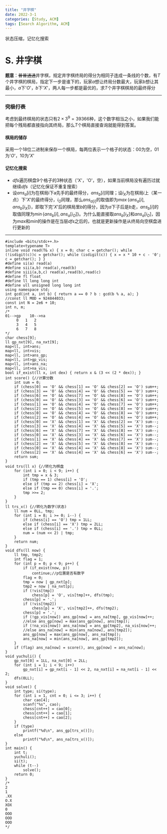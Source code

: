```yaml
---
title: "井字棋"
date: 2022-3-1
categories: [Study, ACM]
tags: [Search Algorithm, ACM]
---
```


状态压缩，记忆化搜索

<!-- more -->

# S. 井字棋 

**题意**：~~普普通通~~井字棋，规定井字棋终局的得分为相同子连成一条线的个数，有$T$个井字棋的棋局，指定下一步是谁下的，玩家$a$想让终局分数最大，玩家$b$想让其最小，$a$下'$O$'，$b$下'$X$'，两人每一步都是最优的，求$T$个井字棋棋局的最终得分

***

### ~~究极打表~~

考虑到最终棋局的状态只有$2×3^9=39366$种，这个数字相当之小，如果我们能把每个残局都直接指向其终局，那么$T$个棋局直接查询就能得到答案。

#### 棋局的储存

采用一个18位二进制来保存一个棋局，每两位表示一个格子的状态：00为空，01为'$O$'，10为'$X$'

#### 记忆化搜索

* $dfs$遍历棋盘9个格子的3种状态（'X'，'O'，空），如果当前棋局没有遍历过就继续$dfs$（记忆化保证不重复搜索）
* 设$ans_a[i]$为在棋局i下a先手的最终得分，$ans_b[i]$同理；设$i_X$为在棋局$i$上（某一点）下'$X$'的最终得分，$i_O$同理，那么$ans_{a[i]}$的取值即为$max\,\{ans_a[i],ans_b[i_X]\}$，即取下完'$X$'后的棋局里$b$的得分，因为$a$下子后是$b$走，$ans_b[i]$的取值同理为$min\,\{ans_b[i],ans_a[i_O]\}$。为什么能直接取$ans_b[i_X]$和$ans_a[i_O]$，因为$max$和$min$的操作是在当层$dfs$之后的，也就是更新操作是从终局向空棋盘进行更新的

***

```
#include <bits/stdc++.h>
template<typename T>
inline void read(T& x) { x = 0; char c = getchar(); while (!isdigit(c))c = getchar(); while (isdigit(c)) { x = x * 10 + c - '0'; c = getchar(); } }
#define si(a) read(a)
#define sii(a,b) read(a),read(b)
#define siii(a,b,c) read(a),read(b),read(c)
#define fl float
#define ll long long int
#define ull unsigned long long int
using namespace std;
int gcd(int a, int b) { return a == 0 ? b : gcd(b % a, a); }
//const ll MOD = 924844033;
const int N = 2e6 + 10;
int n, m;
/*
01-->gp    10-->na
	 0   1   2
	 3   4   5
	 6   7   8
*/
char chess[9];
ll gp_nxt[9], na_nxt[9];
map<ll, int>ans;
map<ll, int>vis;
map<ll, int>ans_gp;
map<ll, int>gp_vis;
map<ll, int>ans_na;
map<ll, int>na_vis;
bool if_exist(ll x, int dex) { return x & (3 << (2 * dex)); }
int score() {//计算分数
	int sum = 0;
	if (chess[0] == 'O' && chess[1] == 'O' && chess[2] == 'O') sum++;
	if (chess[3] == 'O' && chess[4] == 'O' && chess[5] == 'O') sum++;
	if (chess[6] == 'O' && chess[7] == 'O' && chess[8] == 'O') sum++;
	if (chess[0] == 'O' && chess[3] == 'O' && chess[6] == 'O') sum++;
	if (chess[1] == 'O' && chess[4] == 'O' && chess[7] == 'O') sum++;
	if (chess[2] == 'O' && chess[5] == 'O' && chess[8] == 'O') sum++;
	if (chess[0] == 'O' && chess[4] == 'O' && chess[8] == 'O') sum++;
	if (chess[2] == 'O' && chess[4] == 'O' && chess[6] == 'O') sum++;
	if (chess[0] == 'X' && chess[1] == 'X' && chess[2] == 'X') sum--;
	if (chess[3] == 'X' && chess[4] == 'X' && chess[5] == 'X') sum--;
	if (chess[6] == 'X' && chess[7] == 'X' && chess[8] == 'X') sum--;
	if (chess[0] == 'X' && chess[3] == 'X' && chess[6] == 'X') sum--;
	if (chess[1] == 'X' && chess[4] == 'X' && chess[7] == 'X') sum--;
	if (chess[2] == 'X' && chess[5] == 'X' && chess[8] == 'X') sum--;
	if (chess[0] == 'X' && chess[4] == 'X' && chess[8] == 'X') sum--;
	if (chess[2] == 'X' && chess[4] == 'X' && chess[6] == 'X') sum--;
	return sum;
}
void trs(ll x) {//转化为棋盘
	for (int i = 0; i < 9; i++) {
		int tmp = x & 3;
		if (tmp == 1) chess[i] = 'O';
		else if (tmp == 2) chess[i] = 'X';
		else if (tmp == 0) chess[i] = '.';
		tmp >>= 2;
	}
}
ll trs_x() {//转化为数字(状态)
	ll num = 0LL, tmp;
	for (int i = 8; i >= 0; i--) {
		if (chess[i] == 'O') tmp = 1LL;
		else if (chess[i] == 'X') tmp = 2LL;
		else if (chess[i] == '.') tmp = 0LL;
		num = (num << 2) | tmp;
	}
	return num;
}
void dfs(ll now) {
	ll tmp, tmp2;
	int flag = 1;
	for (int p = 0; p < 9; p++) {
		if (if_exist(now, p))
			continue;//p位置是否有数字
		flag = 0;
		tmp = now | gp_nxt[p];
		tmp2 = now | na_nxt[p];
		if (!vis[tmp])
			chess[p] = 'O', vis[tmp]++, dfs(tmp);
		chess[p] = '.';
		if (!vis[tmp2])
			chess[p] = 'X', vis[tmp2]++, dfs(tmp2);
		chess[p] = '.';
		if (!gp_vis[now]) ans_gp[now] = ans_na[tmp], gp_vis[now]++;
		//else ans_gp[now] = max(ans_gp[now], ans[tmp]);
		if (!na_vis[now]) ans_na[now] = ans_gp[tmp2], na_vis[now]++;
		//else ans_na[now] = min(ans_na[now], ans[tmp2]);
		ans_gp[now] = max(ans_gp[now], ans_na[tmp]);
		ans_na[now] = min(ans_na[now], ans_gp[tmp2]);
	}
	if (flag) ans_na[now] = score(), ans_gp[now] = ans_na[now];
}
void yuchuli() {
	gp_nxt[0] = 1LL, na_nxt[0] = 2LL;
	for (int i = 1; i < 9; i++)
		gp_nxt[i] = gp_nxt[i - 1] << 2, na_nxt[i] = na_nxt[i - 1] << 2;
	dfs(0LL);
}
void solve() {
	int type; si(type);
	for (int i = 1, cnt = 0; i <= 3; i++) {
		char cao[4];
		scanf("%s", cao);
		chess[cnt++] = cao[0];
		chess[cnt++] = cao[1];
		chess[cnt++] = cao[2];
	}
	if (type)
		printf("%d\n", ans_gp[trs_x()]);
	else
		printf("%d\n", ans_na[trs_x()]);
}
int main() {
	int t;
	yuchuli();
	si(t);
	while (t--)
		solve();
	return 0;
}
/*
2
1
.XX
O.X
XOX
0
OOO
OOO
OOO
*/
```

